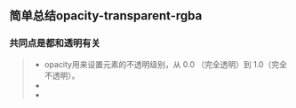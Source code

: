 ## 简单总结opacity-transparent-rgba

### 共同点是都和透明有关
>* opacity用来设置元素的不透明级别，从 0.0 （完全透明）到 1.0（完全不透明）。 
>* 
>* 